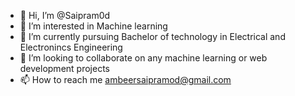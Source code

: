 - 👋 Hi, I’m @Saipram0d
- 👀 I’m interested in Machine learning 
- 🌱 I’m currently pursuing Bachelor of technology in Electrical and Electronincs Engineering
- 💞️ I’m looking to collaborate on any machine learning or web development projects 
- 📫 How to reach me ambeersaipramod@gmail.com

<!---
Saipram0d/Saipram0d is a ✨ special ✨ repository because its `README.md` (this file) appears on your GitHub profile.
You can click the Preview link to take a look at your changes.
--->
